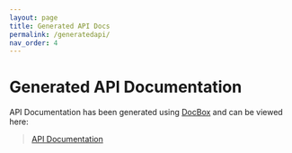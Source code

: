 ```yaml
---
layout: page
title: Generated API Docs
permalink: /generatedapi/
nav_order: 4
---
```


# Generated API Documentation

API Documentation has been generated using [DocBox](https://forgebox.io/view/commandbox-docbox) and can be viewed here:

> [API Documentation](/api/index.html)